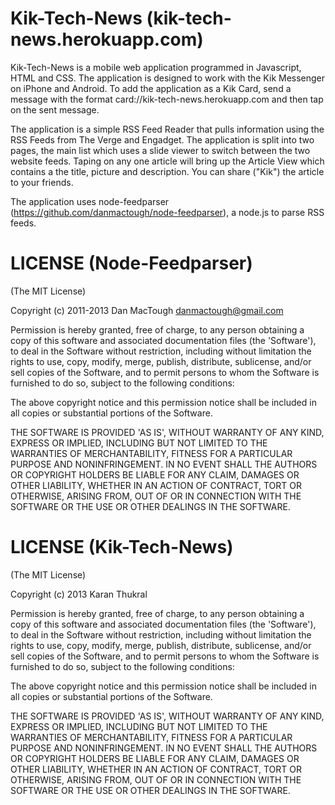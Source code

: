 Kik-Tech-News (kik-tech-news.herokuapp.com)
============================================

Kik-Tech-News is a mobile web application programmed in Javascript, HTML and CSS. The application is designed to work with the Kik Messenger on iPhone and Android. To add the application as a Kik Card, send a message with the format card://kik-tech-news.herokuapp.com and then tap on the sent message.

The application is a simple RSS Feed Reader that pulls information using the RSS Feeds from The Verge and Engadget. The application is split into two pages, the main list which uses a slide viewer to switch between the two website feeds. Taping on any one article will bring up the Article View which contains a the title, picture and description. You can share ("Kik") the article to your friends.

The application uses node-feedparser (https://github.com/danmactough/node-feedparser), a node.js to parse RSS feeds.

LICENSE (Node-Feedparser)
=========================

(The MIT License)

Copyright (c) 2011-2013 Dan MacTough <danmactough@gmail.com>

Permission is hereby granted, free of charge, to any person obtaining a copy of this software and associated documentation files (the 'Software'), to deal in the Software without restriction, including without limitation the rights to use, copy, modify, merge, publish, distribute, sublicense, and/or sell copies of the Software, and to permit persons to whom the Software is furnished to do so, subject to the following conditions:

The above copyright notice and this permission notice shall be included in all copies or substantial portions of the Software.

THE SOFTWARE IS PROVIDED 'AS IS', WITHOUT WARRANTY OF ANY KIND, EXPRESS OR IMPLIED, INCLUDING BUT NOT LIMITED TO THE WARRANTIES OF MERCHANTABILITY, FITNESS FOR A PARTICULAR PURPOSE AND NONINFRINGEMENT. IN NO EVENT SHALL THE AUTHORS OR COPYRIGHT HOLDERS BE LIABLE FOR ANY CLAIM, DAMAGES OR OTHER LIABILITY, WHETHER IN AN ACTION OF CONTRACT, TORT OR OTHERWISE, ARISING FROM, OUT OF OR IN CONNECTION WITH THE SOFTWARE OR THE USE OR OTHER DEALINGS IN THE SOFTWARE.

LICENSE (Kik-Tech-News)
=======================

(The MIT License)

Copyright (c) 2013 Karan Thukral

Permission is hereby granted, free of charge, to any person obtaining a copy of this software and associated documentation files (the 'Software'), to deal in the Software without restriction, including without limitation the rights to use, copy, modify, merge, publish, distribute, sublicense, and/or sell copies of the Software, and to permit persons to whom the Software is furnished to do so, subject to the following conditions:

The above copyright notice and this permission notice shall be included in all copies or substantial portions of the Software.

THE SOFTWARE IS PROVIDED 'AS IS', WITHOUT WARRANTY OF ANY KIND, EXPRESS OR IMPLIED, INCLUDING BUT NOT LIMITED TO THE WARRANTIES OF MERCHANTABILITY, FITNESS FOR A PARTICULAR PURPOSE AND NONINFRINGEMENT. IN NO EVENT SHALL THE AUTHORS OR COPYRIGHT HOLDERS BE LIABLE FOR ANY CLAIM, DAMAGES OR OTHER LIABILITY, WHETHER IN AN ACTION OF CONTRACT, TORT OR OTHERWISE, ARISING FROM, OUT OF OR IN CONNECTION WITH THE SOFTWARE OR THE USE OR OTHER DEALINGS IN THE SOFTWARE.
